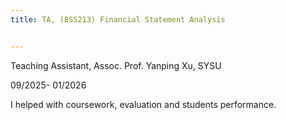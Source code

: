 ```yaml
---
title: TA, (BSS213) Financial Statement Analysis


---
```


Teaching Assistant, Assoc. Prof. Yanping Xu, SYSU

09/2025- 01/2026

I helped with coursework, evaluation and students performance.

<!--more-->

